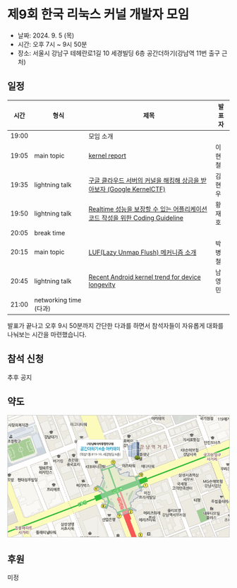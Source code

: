 # 제9회 한국 리눅스 커널 개발자 모임

* 날짜: 2024. 9. 5 (목)
* 시간: 오후 7시 ~ 9시 50분
* 장소: 서울시 강남구 테헤란로1길 10 세경빌딩 6층 공간더하기(강남역 11번 출구 근처)

## 일정

| 시간 | 형식 | 제목 | 발표자 |
|----|----|----|----|
| 19:00 | | 모임 소개 | |
| 19:05 | main topic | [kernel report](session-01) | 이현철 |
| 19:35 | lightning talk | [구글 클라우드 서버의 커널을 해킹해 상금을 받아보자 (Google KernelCTF)](lightning-01) | 김현우 |
| 19:50 | lightning talk | [Realtime 성능을 보장할 수 있는 어플리케이션 코드 작성을 위한 Coding Guideline](lightning-02) | 황재호 |
| 20:05 | break time | | |
| 20:15 | main topic | [LUF(Lazy Unmap Flush) 메커니즘 소개](session-02) | 박병철 |
| 20:45 | lightning talk | [Recent Android kernel trend for device longevity](lightning-03) | 남영민 |
| 21:00 | networking time (다과) | |

발표가 끝나고 오후 9시 50분까지 간단한 다과를 하면서 참석자들이
자유롭게 대화를 나눠보는 시간을 마련했습니다.

## 참석 신청
추후 공지

## 약도

![공간더하기 약도](../space_plus.gif)

## 후원
미정
